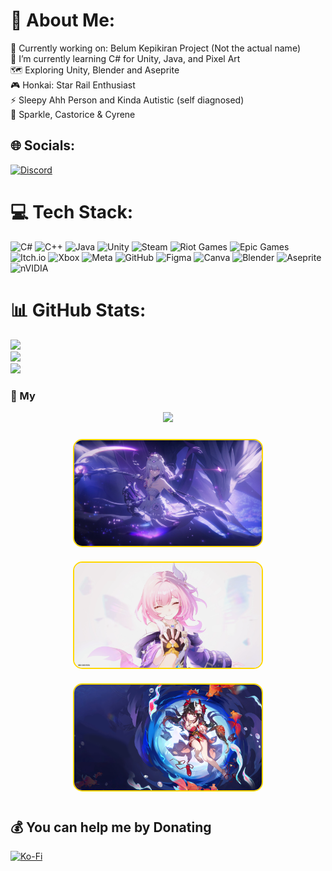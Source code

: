 # 💫 About Me:
🔭 Currently working on: Belum Kepikiran Project (Not the actual name)<br>🌱 I’m currently learning C# for Unity, Java, and Pixel Art<br>🗺️ Exploring Unity, Blender and Aseprite<br>🎮 Honkai: Star Rail Enthusiast<br>⚡ Sleepy Ahh Person and Kinda Autistic (self diagnosed)<br>💍 Sparkle, Castorice & Cyrene


## 🌐 Socials:
[![Discord](https://img.shields.io/badge/Discord-%237289DA.svg?logo=discord&logoColor=white)](https://discord.gg/erwushwush) 

# 💻 Tech Stack:
![C#](https://img.shields.io/badge/c%23-%23239120.svg?style=for-the-badge&logo=csharp&logoColor=white) ![C++](https://img.shields.io/badge/c++-%2300599C.svg?style=for-the-badge&logo=c%2B%2B&logoColor=white) ![Java](https://img.shields.io/badge/java-%23ED8B00.svg?style=for-the-badge&logo=openjdk&logoColor=white) ![Unity](https://img.shields.io/badge/unity-%23000000.svg?style=for-the-badge&logo=unity&logoColor=white) ![Steam](https://img.shields.io/badge/steam-%23000000.svg?style=for-the-badge&logo=steam&logoColor=white) ![Riot Games](https://img.shields.io/badge/riotgames-D32936.svg?style=for-the-badge&logo=riotgames&logoColor=white) ![Epic Games](https://img.shields.io/badge/epicgames-%23313131.svg?style=for-the-badge&logo=epicgames&logoColor=white) ![Itch.io](https://img.shields.io/badge/Itch-%23FF0B34.svg?style=for-the-badge&logo=Itch.io&logoColor=white) ![Xbox](https://img.shields.io/badge/xbox-%23107C10.svg?style=for-the-badge&logo=xbox&logoColor=white) ![Meta](https://img.shields.io/badge/Meta-%230467DF.svg?style=for-the-badge&logo=Meta&logoColor=white) ![GitHub](https://img.shields.io/badge/github-%23121011.svg?style=for-the-badge&logo=github&logoColor=white) ![Figma](https://img.shields.io/badge/figma-%23F24E1E.svg?style=for-the-badge&logo=figma&logoColor=white) ![Canva](https://img.shields.io/badge/Canva-%2300C4CC.svg?style=for-the-badge&logo=Canva&logoColor=white) ![Blender](https://img.shields.io/badge/blender-%23F5792A.svg?style=for-the-badge&logo=blender&logoColor=white) ![Aseprite](https://img.shields.io/badge/Aseprite-FFFFFF?style=for-the-badge&logo=Aseprite&logoColor=#7D929E) ![nVIDIA](https://img.shields.io/badge/nVIDIA-%2376B900.svg?style=for-the-badge&logo=nVIDIA&logoColor=white)
# 📊 GitHub Stats:
![](https://github-readme-stats.vercel.app/api?username=erwush&theme=dark&hide_border=false&include_all_commits=true&count_private=true)<br/>
![](https://nirzak-streak-stats.vercel.app/?user=erwush&theme=dark&hide_border=false)<br/>
![](https://github-readme-stats.vercel.app/api/top-langs/?username=erwush&theme=dark&hide_border=false&include_all_commits=true&count_private=true&layout=compact)

### 💍 My
<p align="center">
  <!-- Banner Kutipan -->
  <img src="https://quotes-github-readme.vercel.app/api?type=horizontal&theme=radical&quote=Setialah%20dengan%20dua%20dimensi,%20sampai%20bertemu%20yang%20asli." />
</p>

<p align="center">
  <!-- Tiga gambar sejajar -->
  <img src="https://raw.githubusercontent.com/erwush/erwush/main/Castorice.png" 
       width="300" 
       style="border: 2px solid gold; border-radius: 15px; margin: 10px;">
  <img src="https://raw.githubusercontent.com/erwush/erwush/main/Cyrene.png" 
       width="300" 
       style="border: 2px solid gold; border-radius: 15px; margin: 10px;">
  <img src="https://raw.githubusercontent.com/erwush/erwush/main/Sparkle.png" 
       width="300" 
       style="border: 2px solid gold; border-radius: 15px; margin: 10px;">
</p>


  ## 💰 You can help me by Donating
  [![Ko-Fi](https://img.shields.io/badge/Ko--fi-F16061?style=for-the-badge&logo=ko-fi&logoColor=white)](https://ko-fi.com/Erwush) 

  
<!-- Proudly created with GPRM ( https://gprm.itsvg.in ) -->
